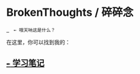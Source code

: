 # BrokenThoughts / 碎碎念

[` `](https://github.com/Technic-Technology) &nbsp; `← 哦天呐这是什么？`

在这里，你可以找到我的：

## [`✒️` 学习笔记](notebook)
